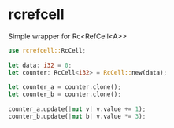# rcrefcell
Simple wrapper for Rc<RefCell<A<A>>>
  
```rs
use rcrefcell::RcCell;
  
let data: i32 = 0;
let counter: RcCell<i32> = RcCell::new(data);
  
let counter_a = counter.clone();
let counter_b = counter.clone();
  
counter_a.update(|mut v| v.value += 1);
counter_b.update(|mut b| v.value *= 3);
```
